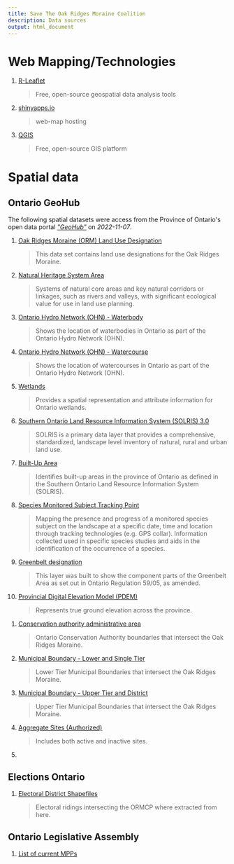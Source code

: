 ```yaml
---
title: Save The Oak Ridges Moraine Coalition
description: Data sources
output: html_document
---
```




# Web Mapping/Technologies

1. [R-Leaflet](https://rstudio.github.io/leaflet/)
    > Free, open-source geospatial data analysis tools

2. [shinyapps.io](https://www.shinyapps.io/)
    > web-map hosting

3. [QGIS](https://www.qgis.org/en/site/)
    > Free, open-source GIS platform


# Spatial data

## Ontario GeoHub
The following spatial datasets were access from the Province of Ontario's open data portal [*"GeoHub"*](https://geohub.lio.gov.on.ca/) on *2022-11-07*.


1. [Oak Ridges Moraine (ORM) Land Use Designation](https://geohub.lio.gov.on.ca/datasets/lio::oak-ridges-moraine-orm-land-use-designation/)
    > This data set contains land use designations for the Oak Ridges Moraine.

1. [Natural Heritage System Area](https://geohub.lio.gov.on.ca/datasets/natural-heritage-system-area/)
    > Systems of natural core areas and key natural corridors or linkages, such as rivers and valleys, with significant ecological value for use in land use planning.

1. [Ontario Hydro Network (OHN) - Waterbody](https://geohub.lio.gov.on.ca/datasets/mnrf::ontario-hydro-network-ohn-waterbody/)
    > Shows the location of waterbodies in Ontario as part of the Ontario Hydro Network (OHN).

1. [Ontario Hydro Network (OHN) - Watercourse](https://geohub.lio.gov.on.ca/datasets/mnrf::ontario-hydro-network-ohn-watercourse/)
    > Shows the location of watercourses in Ontario as part of the Ontario Hydro Network (OHN).

1. [Wetlands](https://geohub.lio.gov.on.ca/datasets/mnrf::wetlands/)
    > Provides a spatial representation and attribute information for Ontario wetlands.

1. [Southern Ontario Land Resource Information System (SOLRIS) 3.0](https://geohub.lio.gov.on.ca/documents/southern-ontario-land-resource-information-system-solris-3-0/about)
    > SOLRIS is a primary data layer that provides a comprehensive, standardized, landscape level inventory of natural, rural and urban land use.

1. [Built-Up Area](https://geohub.lio.gov.on.ca/datasets/lio::built-up-area)
    > Identifies built-up areas in the province of Ontario as defined in the Southern Ontario Land Resource Information System (SOLRIS).

1. [Species Monitored Subject Tracking Point](https://geohub.lio.gov.on.ca/documents/lio::species-monitored-subject-tracking-point/explore)
    > Mapping the presence and progress of a monitored species subject on the landscape at a specific date, time and location through tracking technologies (e.g. GPS collar). Information collected used in specific species studies and aids in the identification of the occurrence of a species.

1. [Greenbelt designation](https://geohub.lio.gov.on.ca/datasets/lio::greenbelt-designation/about)
    > This layer was built to show the component parts of the Greenbelt Area as set out in Ontario Regulation 59/05, as amended.

1. [Provincial Digital Elevation Model (PDEM)](https://geohub.lio.gov.on.ca/maps/mnrf::provincial-digital-elevation-model-pdem/)
    > Represents true ground elevation across the province.

<!-- 1. [Ontario First Nations treaty areas](https://data.ontario.ca/dataset/ontario-first-nations-treaty-areas) -->

1. [Conservation authority administrative area](https://geohub.lio.gov.on.ca/datasets/lio::conservation-authority-administrative-area/about)
    > Ontario Conservation Authority boundaries that intersect the Oak Ridges Moraine.

1. [Municipal Boundary - Lower and Single Tier](https://geohub.lio.gov.on.ca/datasets/64fb702e16204c3e88b528d9759f1174/explore)
    > Lower Tier Municipal Boundaries that intersect the Oak Ridges Moraine.

1. [Municipal Boundary - Upper Tier and District](https://geohub.lio.gov.on.ca/datasets/11be9127e6ae43c4850793a3a2ee943c/explore)
    > Upper Tier Municipal Boundaries that intersect the Oak Ridges Moraine.

1. [Aggregate Sites (Authorized)](https://data.ontario.ca/dataset/aggregate-site-authorized)
    > Includes both active and inactive sites.

1. []()

<!-- 1. [Ministry of Transportation Aggregate sites](https://geohub.lio.gov.on.ca/documents/lio::ministry-of-transportation-aggregate-sites/about) -->



## Elections Ontario

1. [Electoral District Shapefiles](https://www.elections.on.ca/en/voting-in-ontario/electoral-district-shapefiles.html)
    > Electoral ridings intersecting the ORMCP where extracted from here.


## Ontario Legislative Assembly

1. [List of current MPPs](https://www.ola.org/en/members/current)